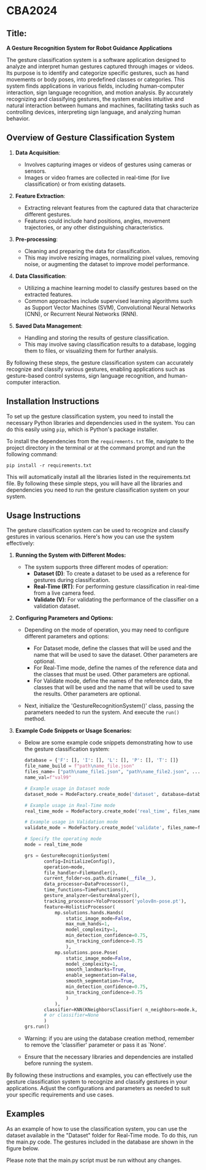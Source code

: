 # CBA2024

## Title: 

**A Gesture Recognition System for Robot Guidance Applications**

The gesture classification system is a software application designed to analyze and interpret human gestures captured through images or videos. Its purpose is to identify and categorize specific gestures, such as hand movements or body poses, into predefined classes or categories. This system finds applications in various fields, including human-computer interaction, sign language recognition, and motion analysis. By accurately recognizing and classifying gestures, the system enables intuitive and natural interaction between humans and machines, facilitating tasks such as controlling devices, interpreting sign language, and analyzing human behavior.

## Overview of Gesture Classification System

1. **Data Acquisition**:
   - Involves capturing images or videos of gestures using cameras or sensors.
   - Images or video frames are collected in real-time (for live classification) or from existing datasets.

2. **Feature Extraction**:
   - Extracting relevant features from the captured data that characterize different gestures.
   - Features could include hand positions, angles, movement trajectories, or any other distinguishing characteristics.

3. **Pre-processing**:
   - Cleaning and preparing the data for classification.
   - This may involve resizing images, normalizing pixel values, removing noise, or augmenting the dataset to improve model performance.

4. **Data Classification**:
   - Utilizing a machine learning model to classify gestures based on the extracted features.
   - Common approaches include supervised learning algorithms such as Support Vector Machines (SVM), Convolutional Neural Networks (CNN), or Recurrent Neural Networks (RNN).

5. **Saved Data Management**:
   - Handling and storing the results of gesture classification.
   - This may involve saving classification results to a database, logging them to files, or visualizing them for further analysis.

By following these steps, the gesture classification system can accurately recognize and classify various gestures, enabling applications such as gesture-based control systems, sign language recognition, and human-computer interaction.

## Installation Instructions

To set up the gesture classification system, you need to install the necessary Python libraries and dependencies used in the system. You can do this easily using `pip`, which is Python's package installer.

To install the dependencies from the `requirements.txt` file, navigate to the project directory in the terminal or at the command prompt and run the following command:

   ```
   pip install -r requirements.txt
   ```

This will automatically install all the libraries listed in the requirements.txt file. By following these simple steps, you will have all the libraries and dependencies you need to run the gesture classification system on your system.

## Usage Instructions

The gesture classification system can be used to recognize and classify gestures in various scenarios. Here's how you can use the system effectively:

1. **Running the System with Different Modes:**
   - The system supports three different modes of operation:
     - **Dataset (D)**: To create a dataset to be used as a reference for gestures during classification.
     - **Real-Time (RT)**: For performing gesture classification in real-time from a live camera feed.
     - **Validate (V)**: For validating the performance of the classifier on a validation dataset.

2. **Configuring Parameters and Options:**
    - Depending on the mode of operation, you may need to configure different parameters and options:
        - For Dataset mode, define the classes that will be used and the name that will be used to save the dataset. Other parameters are optional.
        - For Real-Time mode, define the names of the reference data and the classes that must be used. Other parameters are optional.
        - For Validate mode, define the names of the reference data, the classes that will be used and the name that will be used to save the results. Other parameters are optional.
    
    - Next, initialize the 'GestureRecognitionSystem()' class, passing the parameters needed to run the system. And execute the `run()` method.

3. **Example Code Snippets or Usage Scenarios:**
   - Below are some example code snippets demonstrating how to use the gesture classification system:

     ```python
     database = {'F': [], 'I': [], 'L': [], 'P': [], 'T': []}
     file_name_build = f"path\name_file.json"
     files_name= ["path\name_file1.json", "path\name_file2.json", ...]
     name_val=f"val99"

     # Example usage in Dataset mode
     dataset_mode = ModeFactory.create_mode('dataset', database=database, file_name_build=file_name_build)

     # Example usage in Real-Time mode
     real_time_mode = ModeFactory.create_mode('real_time', files_name=files_name, database=database)

     # Example usage in Validation mode
     validate_mode = ModeFactory.create_mode('validate', files_name=files_name, database=database, name_val=name_val)
     ```

     ```python
     # Specify the operating mode
     mode = real_time_mode

     grs = GestureRecognitionSystem(
            config=InitializeConfig(),
            operation=mode,
            file_handler=FileHandler(),
            current_folder=os.path.dirname(__file__),
            data_processor=DataProcessor(), 
            time_functions=TimeFunctions(), 
            gesture_analyzer=GestureAnalyzer(),
            tracking_processor=YoloProcessor('yolov8n-pose.pt'), 
            feature=HolisticProcessor(
                mp.solutions.hands.Hands(
                    static_image_mode=False, 
                    max_num_hands=1, 
                    model_complexity=1, 
                    min_detection_confidence=0.75, 
                    min_tracking_confidence=0.75
                    ),
                mp.solutions.pose.Pose(
                    static_image_mode=False, 
                    model_complexity=1, 
                    smooth_landmarks=True, 
                    enable_segmentation=False, 
                    smooth_segmentation=True, 
                    min_detection_confidence=0.75, 
                    min_tracking_confidence=0.75
                    )
                ),
            classifier=KNN(KNeighborsClassifier( n_neighbors=mode.k, algorithm='auto', weights='uniform'))
            # or classifier=None
            )
     grs.run()
     ```

   - Warning: if you are using the database creation method, remember to remove the 'classifier' parameter or pass it as `None'.
   - Ensure that the necessary libraries and dependencies are installed before running the system.

By following these instructions and examples, you can effectively use the gesture classification system to recognize and classify gestures in your applications. Adjust the configurations and parameters as needed to suit your specific requirements and use cases.

## Examples

As an example of how to use the classification system, you can use the dataset available in the "Dataset" folder for Real-Time mode. To do this, run the main.py code. The gestures included in the database are shown in the figure below.

Please note that the main.py script must be run without any changes.
